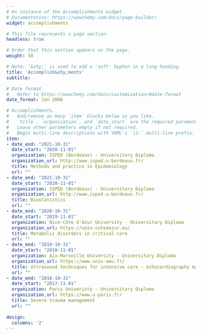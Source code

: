 ```yaml
---
# An instance of the Accomplishments widget.
# Documentation: https://wowchemy.com/docs/page-builder/
widget: accomplishments

# This file represents a page section.
headless: true

# Order that this section appears on the page.
weight: 50

# Note: `&shy;` is used to add a 'soft' hyphen in a long heading.
title: 'Accomplish&shy;ments'
subtitle:

# Date format
#   Refer to https://wowchemy.com/docs/customization/#date-format
date_format: Jan 2006

# Accomplishments.
#   Add/remove as many `item` blocks below as you like.
#   `title`, `organization`, and `date_start` are the required parameters.
#   Leave other parameters empty if not required.
#   Begin multi-line descriptions with YAML's `|2-` multi-line prefix.
item:
- date_end: "2021-10-31"
  date_start: "2020-11-01"
  organization: ISPED (Bordeaux) - Universitary Diploma
  organization_url: http://www.isped.u-bordeaux.fr/
  title: Methods and practice in Epidemiology
  url: ""
- date_end: "2021-10-31"
  date_start: "2020-11-01"
  organization: ISPED (Bordeaux) - Universitary Diploma
  organization_url: http://www.isped.u-bordeaux.fr/
  title: Biostatistics
  url: ""
- date_end: "2020-10-31"
  date_start: "2019-11-01"
  organization: Nice-Côte d'Azur University - Universitary Diploma
  organization_url: https://univ-cotedazur.eu/
  title: Metabolic disorders in critical care
  url: ""
- date_end: "2019-10-31"
  date_start: "2018-11-01"
  organization: Aix-Marseille University - Universitary Diploma
  organization_url: https://www.univ-amu.fr/
  title: Ultrasound techniques for intensive care - echocardiography major
  url: ""
- date_end: "2018-10-31"
  date_start: "2017-11-01"
  organization: Paris Univeristy - Universitary Diploma
  organization_url: https://www.u-paris.fr/
  title: Severe trauma management
  url: ""
 
design:
  columns: '2' 
---
```

